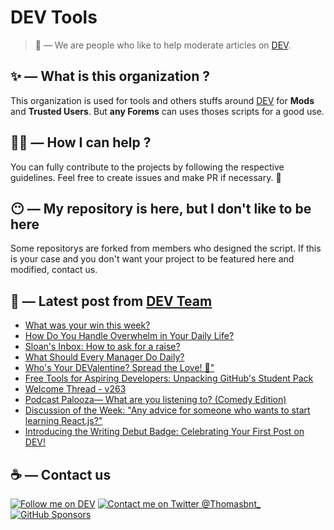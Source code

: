 # DEV Tools

> 🔧 — We are people who like to help moderate articles on [DEV](https://dev.to).

## ✨ — What is this organization ?

This organization is used for tools and others stuffs around [DEV](https://dev.to) for **Mods** and **Trusted Users**. But __any Forems__ can uses thoses scripts for a good use.


## 💪🏼 — How I can help ?

You can fully contribute to the projects by following the respective guidelines. Feel free to create issues and make PR if necessary. 🎉

## 😶 — My repository is here, but I don't like to be here

Some repositorys are forked from members who designed the script. If this is your case and you don't want your project to be featured here and modified, contact us.

## 📝 — Latest post from [DEV Team](https://dev.to/devteam)

<!-- BLOG-POST-LIST:START -->
- [What was your win this week?](https://dev.to/devteam/what-was-your-win-this-week-5f0l)
- [How Do You Handle Overwhelm in Your Daily Life?](https://dev.to/devteam/how-do-you-handle-overwhelm-in-your-daily-life-4abb)
- [Sloan&#39;s Inbox: How to ask for a raise?](https://dev.to/devteam/sloans-inbox-how-to-ask-for-a-raise-5f2f)
- [What Should Every Manager Do Daily?](https://dev.to/devteam/what-should-every-manager-do-daily-2a69)
- [Who&#39;s Your DEValentine? Spread the Love! 💖&quot;](https://dev.to/devteam/whos-your-devalentine-spread-the-love--1i20)
- [Free Tools for Aspiring Developers: Unpacking GitHub&#39;s Student Pack](https://dev.to/devteam/fee-tools-for-aspiring-developers-unpacking-githubs-student-pack-mmd)
- [Welcome Thread - v263](https://dev.to/devteam/welcome-thread-v263-adc)
- [Podcast Palooza— What are you listening to? &lpar;Comedy Edition&rpar;](https://dev.to/devteam/podcast-palooza-what-are-you-listening-to-comedy-edition-2k41)
- [Discussion of the Week: &quot;Any advice for someone who wants to start learning React.js?&quot;](https://dev.to/devteam/discussion-of-the-week-any-advice-for-someone-who-wants-to-start-learning-reactjs-1m0j)
- [Introducing the Writing Debut Badge: Celebrating Your First Post on DEV!](https://dev.to/devteam/introducing-the-writing-debut-badge-celebrating-your-first-post-on-dev-331l)
<!-- BLOG-POST-LIST:END -->


## ☕ — Contact us

[![Follow me on DEV](https://img.shields.io/badge/dev.to-%2308090A.svg?&style=for-the-badge&logo=dev.to&logoColor=white&alt=devto)](https://dev.to/thomasbnt)
[![Contact me on Twitter @Thomasbnt_](https://img.shields.io/badge/Contact%20me%20on%20Twitter-%231DA1F2.svg?&style=for-the-badge&logo=twitter&logoColor=white&alt=twitter)](https://twitter.com/messages/1142357270-1142357270?text=Hello,%20I%20contact%20you%20from%20devtotools%20&recipient_id=1142357270) [![GitHub Sponsors](https://img.shields.io/badge/Sponsor%20me-%23EA54AE.svg?&style=for-the-badge&logo=github-sponsors&logoColor=white)](https://github.com/sponsors/thomasbnt)


